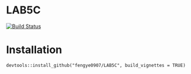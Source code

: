 # LAB5C

[![Build Status](https://travis-ci.org/fengye0907/LAB5C.svg?branch=master)](https://travis-ci.org/fengye0907/LAB5C)

# Installation
``
    devtools::install_github("fengye0907/LAB5C", build_vignettes = TRUE)
``
